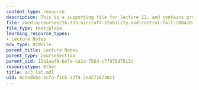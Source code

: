 ```yaml
---
content_type: resource
description: This is a supporting file for lecture 12, and contains program code.
file: /media/courses/16-333-aircraft-stability-and-control-fall-2004/02ced5ba5cfaf1cb12f42e42716730c1_ac3_lat.mdl
file_type: text/plain
learning_resource_types:
- Lecture Notes
ocw_type: OCWFile
parent_title: Lecture Notes
parent_type: CourseSection
parent_uid: 12a1aaf9-be7a-ca1d-756d-c7f978d7513c
resourcetype: Other
title: ac3_lat.mdl
uid: 02ced5ba-5cfa-f1cb-12f4-2e42716730c1
---
```

